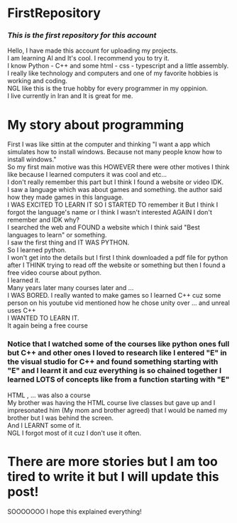 # FirstRepository
### ***This is the first repository for this account***
Hello, I have made this account for uploading my projects. \
I am learning AI and It's cool. I recommend you to try it. \
I know Python - C++ and some html - css - typescript and a little assembly. \
I really like technology and computers and one of my favorite hobbies is working and coding. \
NGL like this is the true hobby for every programmer in my oppinion. \
I live currently in Iran and It is great for me.
# My story about programming
First I was like sittin at the computer and thinking "I want a app which simulates how to install windows. Because not many people know how to install windows." \
So my first main motive was this HOWEVER there were other motives I think like because I learned computers it was cool and etc... \
I don't really remember this part but I think I found a website or video IDK. \
I saw a language which was about games and something. the author said how they made games in this language. \
I WAS EXCITED TO LEARN IT SO I STARTED TO remember it But I think I forgot the language's name or I think I wasn't interested AGAIN I don't remember and IDK why? \
I searched the web and FOUND a website which I think said "Best languages to learn" or something. \
I saw the first thing and IT WAS PYTHON. \
So I learned python. \
I won't get into the details but I first I think downloaded a pdf file for python after I THINK trying to read off the website or something but then I found a free video course about python. \
I learned it. \
Many years later many courses later and ... \
I WAS BORED. I really wanted to make games so I learned C++ cuz some person on his youtube vid mentioned how he chose unity over ... and unreal uses C++ \
I WANTED TO LEARN IT. \
It again being a free course
### Notice that I watched some of the courses like python ones full but C++ and other ones I loved to research like I entered "E" in the visual studio for C++ and found something starting with "E" and I learnt it and cuz everything is so chained together I learned LOTS of concepts like from a function starting with "E"
HTML , ... was also a course \
My brother was having the HTML course live classes but gave up and I impresonated him (My mom and brother agreed) that I would be named my brother but I was behind the screen. \
And I LEARNT some of it. \
NGL I forgot most of it cuz I don't use it often.
# There are more stories but I am too tired to write it but I will update this post!
SOOOOOOO I hope this explained everything!
